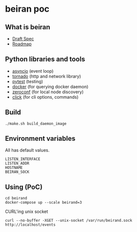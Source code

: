 beiran poc
==========

## What is beiran

 - [Draft Spec](Draft-Spec.md)
 - [Roadmap](ROADMAP.md)

## Python libraries and tools

 - [asyncio](https://docs.python.org/3/library/asyncio.html) (event loop)
 - [tornado](https://www.tornadoweb.org) (http and network library)
 - [pytest](https://pytest.org) (testing)
 - [docker](https://github.com/docker/docker-py) (for querying docker daemon)
 - [zeroconf](https://pypi.python.org/pypi/zeroconf) (for local node discovery)
 - [click](https://pypi.python.org/pypi/click) (for cli options, commands)

## Build

```
./make.sh build_daemon_image
```

## Environment variables

All has default values.

```
LISTEN_INTERFACE
LISTEN_ADDR
HOSTNAME
BEIRAN_SOCK
```

## Using (PoC)

```
cd beirand
docker-compose up --scale beirand=3
```

CURL'ing unix socket

```
curl --no-buffer -XGET --unix-socket /var/run/beirand.sock http://localhost/events
```
